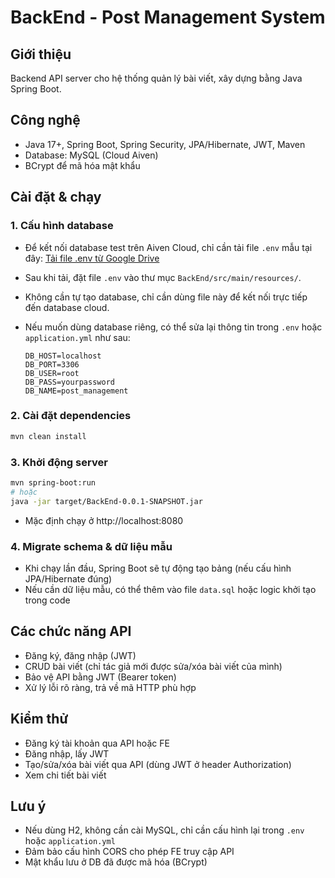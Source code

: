 # BackEnd - Post Management System

## Giới thiệu

Backend API server cho hệ thống quản lý bài viết, xây dựng bằng Java Spring Boot.

## Công nghệ

- Java 17+, Spring Boot, Spring Security, JPA/Hibernate, JWT, Maven
- Database: MySQL (Cloud Aiven)
- BCrypt để mã hóa mật khẩu

## Cài đặt & chạy


### 1. Cấu hình database

- Để kết nối database test trên Aiven Cloud, chỉ cần tải file `.env` mẫu tại đây:
  [Tải file .env từ Google Drive](https://drive.google.com/uc?id=YOUR_FILE_ID)

- Sau khi tải, đặt file `.env` vào thư mục `BackEnd/src/main/resources/`.

- Không cần tự tạo database, chỉ cần dùng file này để kết nối trực tiếp đến database cloud.

- Nếu muốn dùng database riêng, có thể sửa lại thông tin trong `.env` hoặc `application.yml` như sau:
  ```
  DB_HOST=localhost
  DB_PORT=3306
  DB_USER=root
  DB_PASS=yourpassword
  DB_NAME=post_management
  ```

### 2. Cài đặt dependencies

```bash
mvn clean install
```

### 3. Khởi động server

```bash
mvn spring-boot:run
# hoặc
java -jar target/BackEnd-0.0.1-SNAPSHOT.jar
```

- Mặc định chạy ở http://localhost:8080

### 4. Migrate schema & dữ liệu mẫu

- Khi chạy lần đầu, Spring Boot sẽ tự động tạo bảng (nếu cấu hình JPA/Hibernate đúng)
- Nếu cần dữ liệu mẫu, có thể thêm vào file `data.sql` hoặc logic khởi tạo trong code

## Các chức năng API

- Đăng ký, đăng nhập (JWT)
- CRUD bài viết (chỉ tác giả mới được sửa/xóa bài viết của mình)
- Bảo vệ API bằng JWT (Bearer token)
- Xử lý lỗi rõ ràng, trả về mã HTTP phù hợp

## Kiểm thử

- Đăng ký tài khoản qua API hoặc FE
- Đăng nhập, lấy JWT
- Tạo/sửa/xóa bài viết qua API (dùng JWT ở header Authorization)
- Xem chi tiết bài viết

## Lưu ý

- Nếu dùng H2, không cần cài MySQL, chỉ cần cấu hình lại trong `.env` hoặc `application.yml`
- Đảm bảo cấu hình CORS cho phép FE truy cập API
- Mật khẩu lưu ở DB đã được mã hóa (BCrypt)
